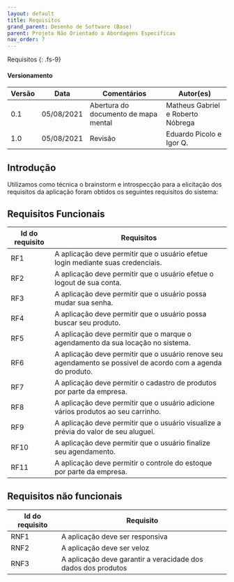 ```yaml
---
layout: default
title: Requisitos
grand_parent: Desenho de Software (Base)
parent: Projeto Não Orientado a Abordagens Específicas
nav_order: 7
---
```


Requisitos
{: .fs-9}

#### Versionamento

| Versão | Data | Comentários | Autor(es) |
|-------|------|-------------|-----------|
| 0.1 | 05/08/2021 | Abertura do documento de mapa mental | Matheus Gabriel e Roberto Nóbrega |
| 1.0 | 05/08/2021 | Revisão | Eduardo Picolo e Igor Q. |

## Introdução

Utilizamos como técnica o brainstorm e introspecção para a elicitação dos requisitos da aplicação foram obtidos os seguintes
requisitos do sistema:

## Requisitos Funcionais

| Id do requisito | Requisitos |
|--|--|
| RF1 | A aplicação deve permitir que o usuário efetue login mediante suas credenciais. |
| RF2 | A aplicação deve permitir que o usuário efetue o logout de sua conta. |
| RF3 | A aplicação deve permitir que o usuário possa mudar sua senha. |
| RF4 | A aplicação deve permitir que o usuário possa buscar seu produto. |
| RF5 | A aplicação deve permitir que o marque o agendamento da sua locação no sistema. |
| RF6 | A aplicação deve permitir que o usuário renove seu agendamento se possivel de acordo com a agenda do produto. |
| RF7 | A aplicação deve permitir o cadastro de produtos por parte da empresa. |
| RF8 | A aplicação deve permitir que o usuário adicione vários produtos ao seu carrinho. |
| RF9 | A aplicação deve permitir que o usuário visualize a prévia do valor de seu aluguel. |
| RF10 | A aplicação deve permitir que o usuário finalize seu agendamento. |
| RF11 | A aplicação deve permitir o controle do estoque por parte da empresa. |

## Requisitos não funcionais

| Id do requisito | Requisito |
|--|--|
| RNF1 | A aplicação deve ser responsiva |
| RNF2 | A aplicação deve ser veloz |
| RNF3 | A aplicação deve garantir a veracidade dos dados dos produtos |

